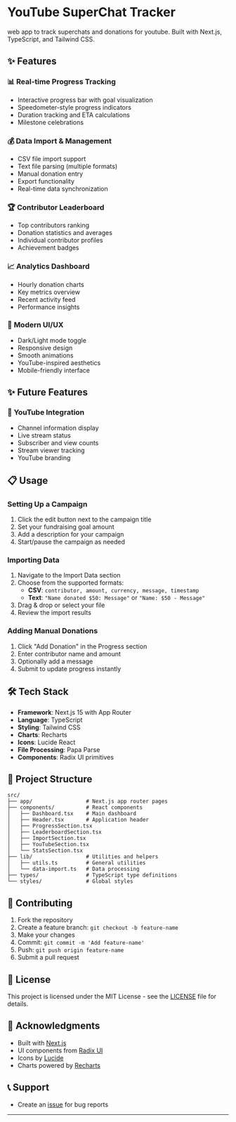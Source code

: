 # YouTube SuperChat Tracker

web app to track superchats and donations for youtube. Built with Next.js, TypeScript, and Tailwind CSS.


## ✨ Features

### 📊 **Real-time Progress Tracking**
- Interactive progress bar with goal visualization
- Speedometer-style progress indicators
- Duration tracking and ETA calculations
- Milestone celebrations

### 💰 **Data Import & Management**
- CSV file import support
- Text file parsing (multiple formats)
- Manual donation entry
- Export functionality
- Real-time data synchronization

### 🏆 **Contributor Leaderboard**
- Top contributors ranking
- Donation statistics and averages
- Individual contributor profiles
- Achievement badges

### 📈 **Analytics Dashboard**
- Hourly donation charts
- Key metrics overview
- Recent activity feed
- Performance insights


### 🌙 **Modern UI/UX**
- Dark/Light mode toggle
- Responsive design
- Smooth animations
- YouTube-inspired aesthetics
- Mobile-friendly interface

## ✨ Future Features

### 🎨 **YouTube Integration**
- Channel information display
- Live stream status
- Subscriber and view counts
- Stream viewer tracking
- YouTube branding


## 📋 Usage

### Setting Up a Campaign
1. Click the edit button next to the campaign title
2. Set your fundraising goal amount
3. Add a description for your campaign
4. Start/pause the campaign as needed

### Importing Data
1. Navigate to the Import Data section
2. Choose from the supported formats:
   - **CSV**: `contributor, amount, currency, message, timestamp`
   - **Text**: `"Name donated $50: Message"` or `"Name: $50 - Message"`
3. Drag & drop or select your file
4. Review the import results

### Adding Manual Donations
1. Click "Add Donation" in the Progress section
2. Enter contributor name and amount
3. Optionally add a message
4. Submit to update progress instantly

## 🛠️ Tech Stack

- **Framework**: Next.js 15 with App Router
- **Language**: TypeScript
- **Styling**: Tailwind CSS
- **Charts**: Recharts
- **Icons**: Lucide React
- **File Processing**: Papa Parse
- **Components**: Radix UI primitives

## 📁 Project Structure

```
src/
├── app/                 # Next.js app router pages
├── components/          # React components
│   ├── Dashboard.tsx    # Main dashboard
│   ├── Header.tsx       # Application header
│   ├── ProgressSection.tsx
│   ├── LeaderboardSection.tsx
│   ├── ImportSection.tsx
│   ├── YouTubeSection.tsx
│   └── StatsSection.tsx
├── lib/                 # Utilities and helpers
│   ├── utils.ts         # General utilities
│   └── data-import.ts   # Data processing
├── types/               # TypeScript type definitions
└── styles/              # Global styles
```

## 🤝 Contributing

1. Fork the repository
2. Create a feature branch: `git checkout -b feature-name`
3. Make your changes
4. Commit: `git commit -m 'Add feature-name'`
5. Push: `git push origin feature-name`
6. Submit a pull request

## 📝 License

This project is licensed under the MIT License - see the [LICENSE](LICENSE) file for details.

## 🙏 Acknowledgments

- Built with [Next.js](https://nextjs.org/)
- UI components from [Radix UI](https://www.radix-ui.com/)
- Icons by [Lucide](https://lucide.dev/)
- Charts powered by [Recharts](https://recharts.org/)

## 📞 Support

- Create an [issue](https://github.com/yourusername/jaiyzus-sc/issues) for bug reports

---
